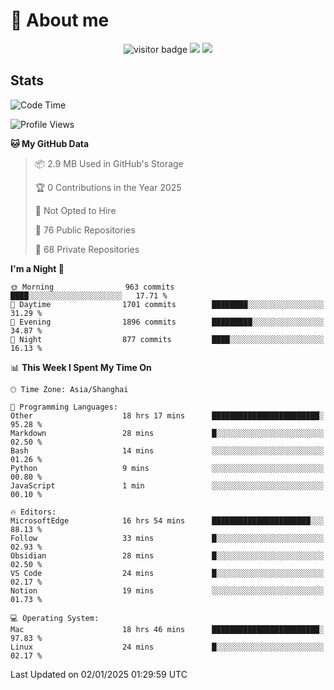 <!-- ![](https://youpai.roccoshi.top/img/20200804214216.png) -->

# 🧐 About me
 
<p align="center">
<img src="https://visitor-badge.laobi.icu/badge?page_id=Lincest.Lincest&title=hits" alt="visitor badge"/>
<a href="mailto:imroccoshi@gmail.com"><img src="https://img.shields.io/badge/gmail-imroccoshi%40gmail.com-red"></a>
<a href="https://blog.roccoshi.top"><img src="https://img.shields.io/badge/blog-roccoshi-green"></a>
</p>

## Stats

<!--START_SECTION:waka-->
![Code Time](http://img.shields.io/badge/Code%20Time-1%2C865%20hrs%2041%20mins-blue)

![Profile Views](http://img.shields.io/badge/Profile%20Views-0-blue)

**🐱 My GitHub Data** 

> 📦 2.9 MB Used in GitHub's Storage 
 > 
> 🏆 0 Contributions in the Year 2025
 > 
> 🚫 Not Opted to Hire
 > 
> 📜 76 Public Repositories 
 > 
> 🔑 68 Private Repositories 
 > 
**I'm a Night 🦉** 

```text
🌞 Morning                963 commits         ████░░░░░░░░░░░░░░░░░░░░░   17.71 % 
🌆 Daytime                1701 commits        ████████░░░░░░░░░░░░░░░░░   31.29 % 
🌃 Evening                1896 commits        █████████░░░░░░░░░░░░░░░░   34.87 % 
🌙 Night                  877 commits         ████░░░░░░░░░░░░░░░░░░░░░   16.13 % 
```


📊 **This Week I Spent My Time On** 

```text
🕑︎ Time Zone: Asia/Shanghai

💬 Programming Languages: 
Other                    18 hrs 17 mins      ████████████████████████░   95.28 % 
Markdown                 28 mins             █░░░░░░░░░░░░░░░░░░░░░░░░   02.50 % 
Bash                     14 mins             ░░░░░░░░░░░░░░░░░░░░░░░░░   01.26 % 
Python                   9 mins              ░░░░░░░░░░░░░░░░░░░░░░░░░   00.80 % 
JavaScript               1 min               ░░░░░░░░░░░░░░░░░░░░░░░░░   00.10 % 

🔥 Editors: 
MicrosoftEdge            16 hrs 54 mins      ██████████████████████░░░   88.13 % 
Follow                   33 mins             █░░░░░░░░░░░░░░░░░░░░░░░░   02.93 % 
Obsidian                 28 mins             █░░░░░░░░░░░░░░░░░░░░░░░░   02.50 % 
VS Code                  24 mins             █░░░░░░░░░░░░░░░░░░░░░░░░   02.17 % 
Notion                   19 mins             ░░░░░░░░░░░░░░░░░░░░░░░░░   01.73 % 

💻 Operating System: 
Mac                      18 hrs 46 mins      ████████████████████████░   97.83 % 
Linux                    24 mins             █░░░░░░░░░░░░░░░░░░░░░░░░   02.17 % 
```


 Last Updated on 02/01/2025 01:29:59 UTC
<!--END_SECTION:waka-->


